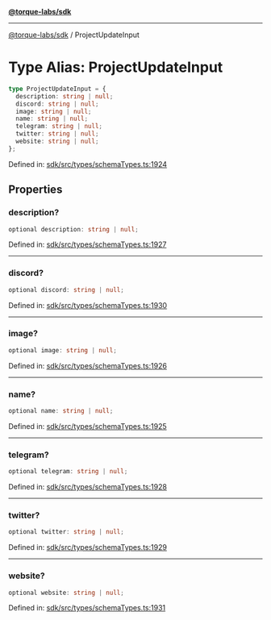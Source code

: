 [**@torque-labs/sdk**](../README.md)

***

[@torque-labs/sdk](../README.md) / ProjectUpdateInput

# Type Alias: ProjectUpdateInput

```ts
type ProjectUpdateInput = {
  description: string | null;
  discord: string | null;
  image: string | null;
  name: string | null;
  telegram: string | null;
  twitter: string | null;
  website: string | null;
};
```

Defined in: [sdk/src/types/schemaTypes.ts:1924](https://github.com/torque-labs/monorepo/blob/2ebf07140779767733d669c69d4b6e369a4193c3/packages/sdk/src/types/schematypes.ts#l1924)

## Properties

### description?

```ts
optional description: string | null;
```

Defined in: [sdk/src/types/schemaTypes.ts:1927](https://github.com/torque-labs/monorepo/blob/2ebf07140779767733d669c69d4b6e369a4193c3/packages/sdk/src/types/schematypes.ts#l1927)

***

### discord?

```ts
optional discord: string | null;
```

Defined in: [sdk/src/types/schemaTypes.ts:1930](https://github.com/torque-labs/monorepo/blob/2ebf07140779767733d669c69d4b6e369a4193c3/packages/sdk/src/types/schematypes.ts#l1930)

***

### image?

```ts
optional image: string | null;
```

Defined in: [sdk/src/types/schemaTypes.ts:1926](https://github.com/torque-labs/monorepo/blob/2ebf07140779767733d669c69d4b6e369a4193c3/packages/sdk/src/types/schematypes.ts#l1926)

***

### name?

```ts
optional name: string | null;
```

Defined in: [sdk/src/types/schemaTypes.ts:1925](https://github.com/torque-labs/monorepo/blob/2ebf07140779767733d669c69d4b6e369a4193c3/packages/sdk/src/types/schematypes.ts#l1925)

***

### telegram?

```ts
optional telegram: string | null;
```

Defined in: [sdk/src/types/schemaTypes.ts:1928](https://github.com/torque-labs/monorepo/blob/2ebf07140779767733d669c69d4b6e369a4193c3/packages/sdk/src/types/schematypes.ts#l1928)

***

### twitter?

```ts
optional twitter: string | null;
```

Defined in: [sdk/src/types/schemaTypes.ts:1929](https://github.com/torque-labs/monorepo/blob/2ebf07140779767733d669c69d4b6e369a4193c3/packages/sdk/src/types/schematypes.ts#l1929)

***

### website?

```ts
optional website: string | null;
```

Defined in: [sdk/src/types/schemaTypes.ts:1931](https://github.com/torque-labs/monorepo/blob/2ebf07140779767733d669c69d4b6e369a4193c3/packages/sdk/src/types/schematypes.ts#l1931)
